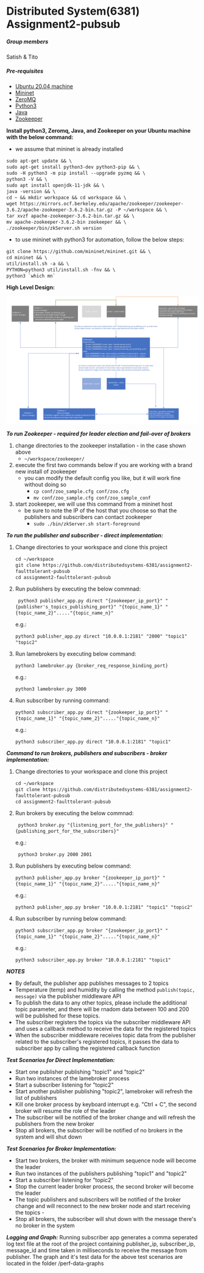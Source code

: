 # Distributed System(6381) Assignment2-pubsub
##### Group members
Satish & Tito
##### Pre-requisites
   - [Ubuntu 20.04 machine](https://ubuntu.com/download/desktop)
   - [Mininet](https://github.com/mininet/mininet)
   - [ZeroMQ](https://zeromq.org/)
   - [Python3](https://www.python.org/)
   - [Java](https://www.java.com/en/)
   - [Zookeeper](https://zookeeper.apache.org/releases.html#download)

**Install python3, Zeromq, Java, and Zookeeper on your Ubuntu machine with the below command:**
   - we assume that mininet is already installed
```
sudo apt-get update && \
sudo apt-get install python3-dev python3-pip && \
sudo -H python3 -m pip install --upgrade pyzmq && \
python3 -V && \
sudo apt install openjdk-11-jdk && \
java -version && \
cd ~ && mkdir workspace && cd workspace && \
wget https://mirrors.ocf.berkeley.edu/apache/zookeeper/zookeeper-3.6.2/apache-zookeeper-3.6.2-bin.tar.gz -P ~/workspace && \
tar xvzf apache-zookeeper-3.6.2-bin.tar.gz && \
mv apache-zookeeper-3.6.2-bin zookeeper && \
./zookeeper/bin/zkServer.sh version
```
  - to use mininet with python3 for automation, follow the below steps:
```
git clone https://github.com/mininet/mininet.git && \
cd mininet && \
util/install.sh -a && \
PYTHON=python3 util/install.sh -fnv && \
python3 `which mn`
```

**High Level Design:**

![alternativetext](/design-fault-tolerant-pub-sub-with-zookeeper.PNG)

***To run Zookeeper - required for leader election and fail-over of brokers***
1. change directories to the zookeeper installation - in the case shown above 
   - `~/workspace/zookeeper/`
1. execute the first two commands below if you are working with a brand new install of zookeeper
   - you can modify the default config you like, but it will work fine without doing so 
      - `cp conf/zoo_sample.cfg conf/zoo.cfg`
      - `mv conf/zoo_sample.cfg conf/zoo_sample_conf`
1. start zookeeper, we will use this command from a mininet host
   - be sure to note the IP of the host that you choose so that the publishers and subscribers can contact zookeeper
     - `sudo ./bin/zkServer.sh start-foreground`

***To run the publisher and subscriber - direct implementation:***
1. Change directories to your workspace and clone this project 
   ```
   cd ~/workspace
   git clone https://github.com/distributedsystems-6381/assignment2-faulttolerant-pubsub
   cd assignment2-faulttolerant-pubsub
   ```
1. Run publishers by executing the below commnad:  
     ```
      python3 publisher_app.py direct "{zookeeper_ip_port}" "{publisher's_topics_publishing_port}" "{topic_name_1}" "{topic_name_2}"....."{topic_name_n}"
     ```
      e.g.:
     ```
     python3 publisher_app.py direct "10.0.0.1:2181" "2000" "topic1" "topic2"
     ```
1. Run lamebrokers by executing below command:  
     ```
     python3 lamebroker.py {broker_req_response_binding_port}
     ```
     e.g.:
     ```
     python3 lamebroker.py 3000
     ```
 1. Run subscriber by running command:    
     ```
     python3 subscriber_app.py direct "{zookeeper_ip_port}" "{topic_name_1}" "{topic_name_2}"....."{topic_name_n}"
     ```
     e.g.:
     ```
     python3 subscriber_app.py direct "10.0.0.1:2181" "topic1"
     ``` 
***Command to run brokers, publishers and subscribers - broker implementation:***
1. Change directories to your workspace and clone this project 
   ```
   cd ~/workspace
   git clone https://github.com/distributedsystems-6381/assignment2-faulttolerant-pubsub
   cd assignment2-faulttolerant-pubsub
   ```
1. Run brokers by executing the below commnad:  
     ```
      python3 broker.py "{listening_port_for_the_publishers}" "{publishing_port_for_the_subscribers}"
     ```
      e.g.:
     ```
      python3 broker.py 2000 2001
     ```
1. Run publishers by executing below command:  
     ```
     python3 publisher_app.py broker "{zookeeper_ip_port}" "{topic_name_1}" "{topic_name_2}"....."{topic_name_n}"
     ```
     e.g.:
     ```
     python3 publisher_app.py broker "10.0.0.1:2181" "topic1" "topic2"
     ```
1. Run subscriber by running below command:     
     ```
     python3 subscriber_app.py broker "{zookeeper_ip_port}" "{topic_name_1}" "{topic_name_2}"....."{topic_name_n}"
     ```
     e.g.:
     ```
     python3 subscriber_app.py broker "10.0.0.1:2181" "topic1"
     ``` 
     
_**NOTES**_
   - By default, the publisher app publishes messages to 2 topics
   - Temperature (temp) and humidity by calling the method `publish(topic, message)` via the publisher middleware API
   - To publish the data to any other topics, please include the additional topic parameter, and there will be rnadom data between 100 and 200 will be published for these topics.
   - The subscriber registers the topics via the subscriber middleware API and uses a callback method to receive the data for the registered topics
   - When the subscriber middleware receives topic data from the publisher related to the subscriber's registered topics, it passes the data to subscriber app by calling the registered callback function

***Test Scenarios for Direct Implementation:***
- Start one publisher publishing "topic1" and "topic2"
- Run two instances of the lamebroker process
- Start a subscriber listening for "topic2"
- Start another publisher publishing "topic2", lamebroker will refresh the list of publishers
- Kill one broker process by keyboard interrupt e.g. "Ctrl + C", the second broker will resume the role of the leader	
- The subscriber will be notified of the broker change and will refresh the publishers from the new broker
- Stop all brokers, the subscriber will be notified of no brokers in the system and will shut down
	
***Test Scenarios for Broker Implementation:***
- Start two brokers, the broker with minimum sequence node will become the leader
- Run two instances of the publishers publishing "topic1" and "topic2"
- Start a subscriber listening for "topic2"
- Stop the current leader broker process, the second broker will become the leader
- The topic publishers and subscribers will be notified of the broker change and will reconnect to the new broker node and start receiving the topics			- 
- Stop all brokers, the subscriber will shut down with the message there's no broker in the system	

***Logging and Graph:*** 
   Running subscriber app generates a comma seperated log text file at the root of the project containing publisher_ip, subscriber_ip, message_id and time taken in milliseconds to receive the message from publisher. The graph and it's test data for the above test scenarios are located in the folder /perf-data-graphs
